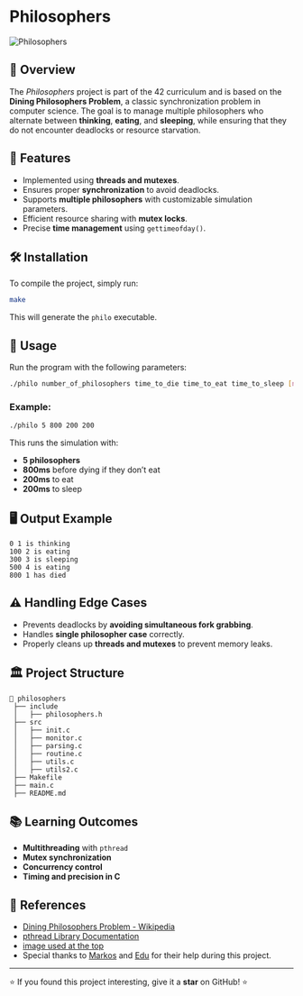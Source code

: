 # Philosophers

![Philosophers](https://images.theconversation.com/files/257265/original/file-20190205-86202-19tymqj.jpg?ixlib=rb-4.1.0&q=45&auto=format&w=926&fit=clip)
## 📝 Overview
The *Philosophers* project is part of the 42 curriculum and is based on the **Dining Philosophers Problem**, a classic synchronization problem in computer science. The goal is to manage multiple philosophers who alternate between **thinking**, **eating**, and **sleeping**, while ensuring that they do not encounter deadlocks or resource starvation.

## 🚀 Features
- Implemented using **threads and mutexes**.
- Ensures proper **synchronization** to avoid deadlocks.
- Supports **multiple philosophers** with customizable simulation parameters.
- Efficient resource sharing with **mutex locks**.
- Precise **time management** using `gettimeofday()`.

## 🛠️ Installation
To compile the project, simply run:

```bash
make
```

This will generate the `philo` executable.

## 📌 Usage
Run the program with the following parameters:

```bash
./philo number_of_philosophers time_to_die time_to_eat time_to_sleep [number_of_times_each_philosopher_must_eat]
```

### Example:
```bash
./philo 5 800 200 200
```
This runs the simulation with:
- **5 philosophers**
- **800ms** before dying if they don’t eat
- **200ms** to eat
- **200ms** to sleep

## 🖥️ Output Example
```
0 1 is thinking
100 2 is eating
300 3 is sleeping
500 4 is eating
800 1 has died
```

## ⚠️ Handling Edge Cases
- Prevents deadlocks by **avoiding simultaneous fork grabbing**.
- Handles **single philosopher case** correctly.
- Properly cleans up **threads and mutexes** to prevent memory leaks.

## 🏛️ Project Structure
```
📂 philosophers
 ├── include
 │   ├── philosophers.h
 ├── src
 │   ├── init.c
 │   ├── monitor.c
 │   ├── parsing.c
 │   ├── routine.c
 │   ├── utils.c
 │   ├── utils2.c
 ├── Makefile
 ├── main.c
 ├── README.md
```

## 📚 Learning Outcomes
- **Multithreading** with `pthread`
- **Mutex synchronization**
- **Concurrency control**
- **Timing and precision in C**

## 📖 References
- [Dining Philosophers Problem - Wikipedia](https://en.wikipedia.org/wiki/Dining_philosophers_problem)
- [pthread Library Documentation](https://man7.org/linux/man-pages/man7/pthreads.7.html)
- [image used at the top](https://theconversation.com/3-philosophers-set-up-a-booth-on-a-street-corner-heres-what-people-asked-110866)
- Special thanks to [Markos](https://github.com/MarkosComK) and [Edu](https://github.com/eduVVSC) for their help during this project.
---
⭐ If you found this project interesting, give it a **star** on GitHub! ⭐
